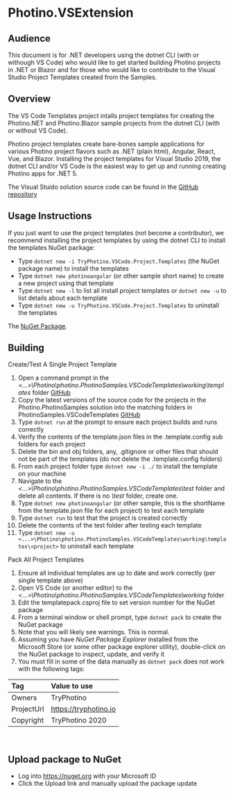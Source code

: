 # Photino.VSExtension

## Audience
This document is for .NET developers using the dotnet CLI (with or withough VS Code) who would like to get started building Photino projects in .NET or Blazor and for those who would like to contribute to the Visual Studio Project Templates created from the Samples.

## Overview
The VS Code Templates project intalls project templates for creating the Photino.NET and Photino.Blazor sample projects from the dotnet CLI (with or without VS Code).

Photino project templates create bare-bones sample applications for various Photino project flavors such as .NET (plain html), Angular, React, Vue, and Blazor. Installing the project templates for Visual Studio 2019, the dotnet CLI and/or VS Code is the easiest way to get up and running creating Photino apps for .NET 5.

The Visual Stuido solution source code can be found in the [GitHub repository]( https://github.com/tryphotino/photino.VSCodeTemplates )

## Usage Instructions 
If you just want to use the project templates (not become a contributor), we recommend installing the project templates by using the dotnet CLI to install the templates NuGet package:
* Type `dotnet new -i TryPhotino.VSCode.Project.Templates` (the NuGet package name) to install the templates
* Type `dotnet new photinoangular` (or other sample short name) to create a new project using that template
* Type `dotnet new -l` to list all install project templates or `dotnet new -u` to list details about each template
* Type `dotnet new -u TryPhotino.VSCode.Project.Templates` to uninstall the templates

 The [NuGet Package]( https://www.nuget.org/packages/TryPhotino.VSCode.Project.Templates/ ).

## Building
Create/Test A Single Project Template
1.	Open a command prompt in the *<...>\Photino\photino.PhotinoSamples.VSCodeTemplates\working\templates* folder [GitHub]( https://github.com/tryphotino/PhotinoSamples.VSCodeTemplates )
2.	Copy the latest versions of the source code for the projects in the Photino.PhotinoSamples solution into the matching folders in PhotinoSamples.VSCodeTemplates [GitHub]( https://github.com/tryphotino/photino.Samples )
3.	Type `dotnet run` at the prompt to ensure each project builds and runs correctly
4.	Verify the contents of the template.json files in the .template.config sub folders for each project
5.	Delete the bin and obj folders, any, .gitignore or other files that should not be part of the templates (do not delete the .template.config folders)
6.	From each project folder type `dotnet new -i ./` to install the template on your machine
7.	Navigate to the *<...>\Photino\photino.PhotinoSamples.VSCodeTemplates\test* folder and delete all contents. If there is no *\test* folder, create one.
8.	Type `dotnet new photinoangular` (or other sample, this is the shortName from the template.json file for each project) to test each template
9.	Type `dotnet run` to test that the project is created correctly
10.	Delete the contents of the test folder after testing each template
11.	Type `dotnet new -u <...>\Photino\photino.PhotinoSamples.VSCodeTemplates\working\templates\<project>` to uninstall each template

Pack All Project Templates

1.	Ensure all individual templates are up to date and work correctly (per single template above)
2.	Open VS Code (or another editor) to the *<...>\Photino\photino.PhotinoSamples.VSCodeTemplates\working* folder
3.	Edit the templatepack.csproj file to set version number for the NuGet package
4.	From a terminal window or shell prompt, type `dotnet pack` to create the NuGet package
5.	Note that you will likely see warnings. This is normal.
6.	Assuming you have *NuGet Package Explorer* installed from the Microsoft Store (or some other package explorer utility), double-click on the NuGet package to inspect, update, and verify it
7.	You must fill in some of the data manually as `dotnet pack` does not work with the following tags:

| Tag | Value to use |
| :----- | :-------------- |
| Owners | TryPhotino |
| ProjectUrl | https://tryphotino.io |
| Copyright | TryPhotino 2020 |
<br>

## Upload package to NuGet
* Log into <https://nuget.org> with your Microsoft ID
* Click the Upload link and manually upload the package update


